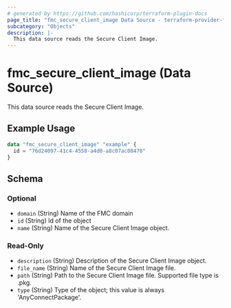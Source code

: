 ```yaml
---
# generated by https://github.com/hashicorp/terraform-plugin-docs
page_title: "fmc_secure_client_image Data Source - terraform-provider-fmc"
subcategory: "Objects"
description: |-
  This data source reads the Secure Client Image.
---
```


# fmc_secure_client_image (Data Source)

This data source reads the Secure Client Image.

## Example Usage

```terraform
data "fmc_secure_client_image" "example" {
  id = "76d24097-41c4-4558-a4d0-a8c07ac08470"
}
```

<!-- schema generated by tfplugindocs -->
## Schema

### Optional

- `domain` (String) Name of the FMC domain
- `id` (String) Id of the object
- `name` (String) Name of the Secure Client Image object.

### Read-Only

- `description` (String) Description of the Secure Client Image object.
- `file_name` (String) Name of the Secure Client Image file.
- `path` (String) Path to the Secure Client Image file. Supported file type is .pkg.
- `type` (String) Type of the object; this value is always 'AnyConnectPackage'.
